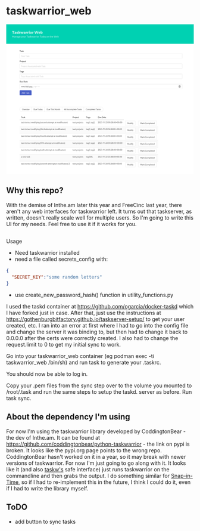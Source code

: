 # taskwarrior_web

![screenshot](https://github.com/djotaku/taskwarrior_web/blob/main/taskwarrior_web/screenshots/Taskwarrior_web.png)

## Why this repo?

With the demise of Inthe.am later this year and FreeCinc last year, there aren't any web interfaces for taskwarrior left. It turns out that taskserver, as written, doesn't really scale well for multiple users. So I'm going to write this UI for my needs. Feel free to use it if it works for you.

##
Usage

- Need taskwarrior installed
- need a file called secrets_config with:

```json
{
  "SECRET_KEY":"some random letters"
}
```
- use create_new_password_hash() function in utility_functions.py

I used the taskd container at https://github.com/ogarcia/docker-taskd which I have forked just in case. After that, just use the instructions at https://gothenburgbitfactory.github.io/taskserver-setup/ to get your user created, etc. I ran into an error at first where I had to go into the config file and change the server it was binding to, but then had to change it back to 0.0.0.0 after the certs were correctly created. I also had to change the request.limit to 0 to get my initial sync to work.

Go into your taskwarrior_web container (eg podman exec -ti taskwarrior_web /bin/sh) and run task to generate your .taskrc.

You should now be able to log in.

Copy your .pem files from the sync step over to the volume you mounted to /root/.task and run the same steps to setup the taskd. server as before. Run task sync.



## About the dependency I'm using

For now I'm using the taskwarrior library developed by CoddingtonBear - the dev of Inthe.am. It can be found at https://github.com/coddingtonbear/python-taskwarrior - the link on pypi is broken. It looks like the pypi.org page points to the wrong repo. CoddingtonBear hasn't worked on it in a year, so it may break with newer versions of taskwarrior. For now I'm just going to go along with it. It looks like it (and also [taskw's](https://github.com/ralphbean/taskw) safe interface) just runs taskwarrior on the commandline and then grabs the output. I do something similar for [Snap-in-Time](https://github.com/djotaku/Snap-in-Time), so if I had to re-implement this in the future, I think I could do it, even if I had to write the library myself.

## ToDO

- add button to sync tasks
